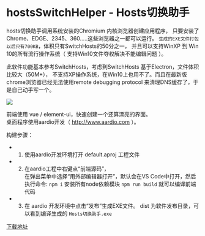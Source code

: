 # hostsSwitchHelper - Hosts切换助手

hosts切换助手调用系统安装的Chromium 内核浏览器创建应用程序，
只要安装了Chrome、EDGE、2345、360.....这些浏览器之一都可以运行。
`生成的EXE文件打包以后只有700KB`，体积只有SwitchHosts的50分之一，
并且可以支持WinXP 到 Win 10的所有流行操作系统（ 支持Win10文件夺权解决不能编辑问题 ）。

此软件功能基本参考SwitchHosts，考虑到SwitchHosts 基于Electron，文件体积比较大（50M+），
不支持XP操作系统，在Win10上也用不了。而且在最新版chrome浏览器已经无法使用remote debugging protocol 来清理DNS缓存了，于是自己动手写一个。

![](https://github.com/xuzhenjun130/hostsSwitchHelper/blob/master/res/main.png?raw=true)

前端使用 vue / element-ui，快速创建一个还算漂亮的界面。   
桌面程序使用aardio开发（ http://www.aardio.com ）。

构建步骤：

- 1. 使用aardio开发环境打开 default.aproj 工程文件
- 2. 在aardio工程中右键点“前端源码”，   
在弹出菜单中选择“用外部编辑器打开”，默认会在VS Code中打开，然后执行命令:
 `npm i` 安装所有node依赖模块
 `npm run build` 就可以编译前端代码
- 3. 在 aardio 开发环境中点击“发布”生成EXE文件。
dist 为软件发布目录，可以看到编译生成的 `Hosts切换助手.exe` 

[下载地址](https://github.com/aardio/hostsSwitchHelper/releases)



